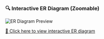 ### 🔍 Interactive ER Diagram (Zoomable)


![ER Diagram Preview](https://github.com/Gowtham-AI25/Finance_research_papers_database/blob/main/Finance_research_paper_image.jpg1)


[📄 Click here to view interactive ER diagram](https://gowtham-ai25.github.io/Finance_research_papers_database/Finance_research_paper_11.drawio.html)
